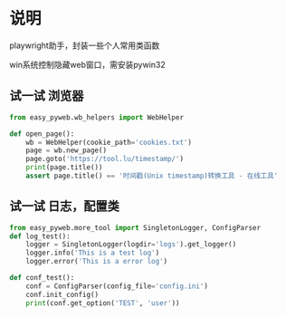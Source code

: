 # 说明
playwright助手，封装一些个人常用类函数

win系统控制隐藏web窗口，需安装pywin32


## 试一试 浏览器
```python
from easy_pyweb.wb_helpers import WebHelper

def open_page():
    wb = WebHelper(cookie_path='cookies.txt')
    page = wb.new_page()
    page.goto('https://tool.lu/timestamp/')
    print(page.title())
    assert page.title() == '时间戳(Unix timestamp)转换工具 - 在线工具'
```

## 试一试 日志，配置类
```python
from easy_pyweb.more_tool import SingletonLogger, ConfigParser
def log_test():
    logger = SingletonLogger(logdir='logs').get_logger()
    logger.info('This is a test log')
    logger.error('This is a error log')

def conf_test():
    conf = ConfigParser(config_file='config.ini')
    conf.init_config()
    print(conf.get_option('TEST', 'user'))
```


